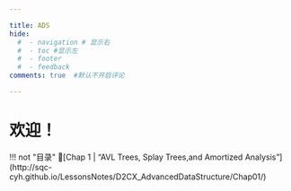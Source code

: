 ```yaml
---

title: ADS
hide:
  #  - navigation # 显示右
  #  - toc #显示左
  #  - footer
  #  - feedback  
comments: true  #默认不开启评论

---
```


<h1 id="欢迎">欢迎！</h1>
!!! not "目录"
    📜[Chap 1 | “AVL Trees, Splay Trees,and Amortized Analysis”](http://sqc-cyh.github.io/LessonsNotes/D2CX_AdvancedDataStructure/Chap01/)